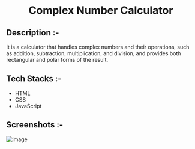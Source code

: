 # <p align="center">Complex Number Calculator</p>

## Description :-

It is a calculator that handles complex numbers and their operations, such as addition, subtraction, multiplication, and division, and provides both rectangular and polar forms of the result. 

## Tech Stacks :-

- HTML
- CSS
- JavaScript

## Screenshots :-

![image](https://github.com/Rakesh9100/CalcDiverse/assets/73993775/214dbc29-2450-453e-9ab7-0b7326f3dee3)
